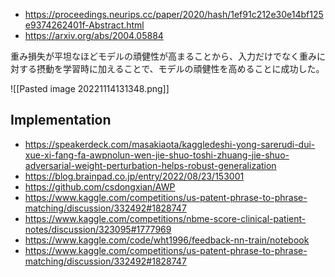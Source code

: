 - https://proceedings.neurips.cc/paper/2020/hash/1ef91c212e30e14bf125e9374262401f-Abstract.html
- https://arxiv.org/abs/2004.05884

重み損失が平坦なほどモデルの頑健性が高まることから、入力だけでなく重みに対する摂動を学習時に加えることで、モデルの頑健性を高めることに成功した。

![[Pasted image 20221114131348.png]]

## Implementation

- https://speakerdeck.com/masakiaota/kaggledeshi-yong-sarerudi-dui-xue-xi-fang-fa-awpnolun-wen-jie-shuo-toshi-zhuang-jie-shuo-adversarial-weight-perturbation-helps-robust-generalization
- https://blog.brainpad.co.jp/entry/2022/08/23/153001
- https://github.com/csdongxian/AWP
- https://www.kaggle.com/competitions/us-patent-phrase-to-phrase-matching/discussion/332492#1828747
- https://www.kaggle.com/competitions/nbme-score-clinical-patient-notes/discussion/323095#1777969
- https://www.kaggle.com/code/wht1996/feedback-nn-train/notebook
- https://www.kaggle.com/competitions/us-patent-phrase-to-phrase-matching/discussion/332492#1828747

